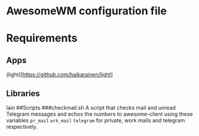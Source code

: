 # AwesomeWM configuration file
# Requirements
## Apps
(light)[https://github.com/haikarainen/light]
## Libraries
lain
##Scripts
###checkmail.sh
A script that checks mail and unread Telegram messages and echos the numbers to awesome-client using these variables `pr_mail` `wrk_mail` `telegram` for private, work mails and telegram respectively.
